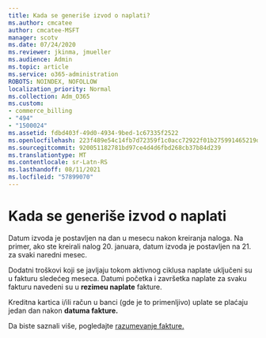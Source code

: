 ```yaml
---
title: Kada se generiše izvod o naplati?
ms.author: cmcatee
author: cmcatee-MSFT
manager: scotv
ms.date: 07/24/2020
ms.reviewer: jkinma, jmueller
ms.audience: Admin
ms.topic: article
ms.service: o365-administration
ROBOTS: NOINDEX, NOFOLLOW
localization_priority: Normal
ms.collection: Adm_O365
ms.custom:
- commerce_billing
- "494"
- "1500024"
ms.assetid: fdbd403f-49d0-4934-9bed-1c67335f2522
ms.openlocfilehash: 223f489e54c14fb7d72359f1c0acc72922f01b275991465219d52f592267d4ed
ms.sourcegitcommit: 920051182781bd97ce4d4d6fbd268cb37b84d239
ms.translationtype: MT
ms.contentlocale: sr-Latn-RS
ms.lasthandoff: 08/11/2021
ms.locfileid: "57899070"
---
```

# <a name="when-is-the-billing-statement-generated"></a>Kada se generiše izvod o naplati

Datum izvoda je postavljen na dan u mesecu nakon kreiranja naloga. Na primer, ako ste kreirali nalog 20. januara, datum izvoda je postavljen na 21. za svaki naredni mesec.

Dodatni troškovi koji se javljaju tokom aktivnog ciklusa naplate uključeni su u fakturu sledećeg meseca. Datumi početka i završetka naplate za svaku fakturu navedeni su u **rezimeu naplate** fakture.

Kreditna kartica i/ili račun u banci (gde je to primenljivo) uplate se plaćaju jedan dan nakon **datuma fakture.**
  
Da biste saznali više, pogledajte [razumevanje fakture.](https://docs.microsoft.com/microsoft-365/commerce/billing-and-payments/understand-your-invoice2)